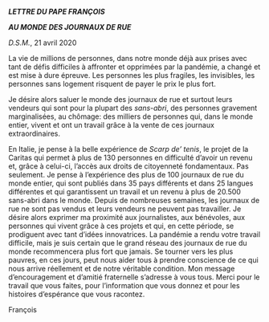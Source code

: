 ***LETTRE DU PAPE FRANÇOIS***

***AU MONDE DES JOURNAUX DE RUE***

*D.S.M.*, 21 avril 2020

La vie de millions de personnes, dans notre monde déjà aux prises avec tant de défis difficiles à affronter et opprimées par la pandémie, a changé et est mise à dure épreuve. Les personnes les plus fragiles, les invisibles, les personnes sans logement risquent de payer le prix le plus fort.

Je désire alors saluer le monde des journaux de rue et surtout leurs vendeurs qui sont pour la plupart des *sans-abri*, des personnes gravement marginalisées, au chômage: des milliers de personnes qui, dans le monde entier, vivent et ont un travail grâce à la vente de ces journaux extraordinaires.

En Italie, je pense à la belle expérience de *Scarp de’ tenis*, le projet de la Caritas qui permet à plus de 130 personnes en difficulté d’avoir un revenu et, grâce à celui-ci, l’accès aux droits de citoyenneté fondamentaux. Pas seulement. Je pense à l’expérience des plus de 100 journaux de rue du monde entier, qui sont publiés dans 35 pays différents et dans 25 langues différentes et qui garantissent un travail et un revenu à plus de 20.500 sans-abri dans le monde. Depuis de nombreuses semaines, les journaux de rue ne sont pas vendus et leurs vendeurs ne peuvent pas travailler. Je désire alors exprimer ma proximité aux journalistes, aux bénévoles, aux personnes qui vivent grâce à ces projets et qui, en cette période, se prodiguent avec tant d’idées innovatrices. La pandémie a rendu votre travail difficile, mais je suis certain que le grand réseau des journaux de rue du monde recommencera plus fort que jamais. Se tourner vers les plus pauvres, en ces jours, peut nous aider tous à prendre conscience de ce qui nous arrive réellement et de notre véritable condition. Mon message d’encouragement et d’amitié fraternelle s’adresse à vous tous. Merci pour le travail que vous faites, pour l’information que vous donnez et pour les histoires d’espérance que vous racontez.

François